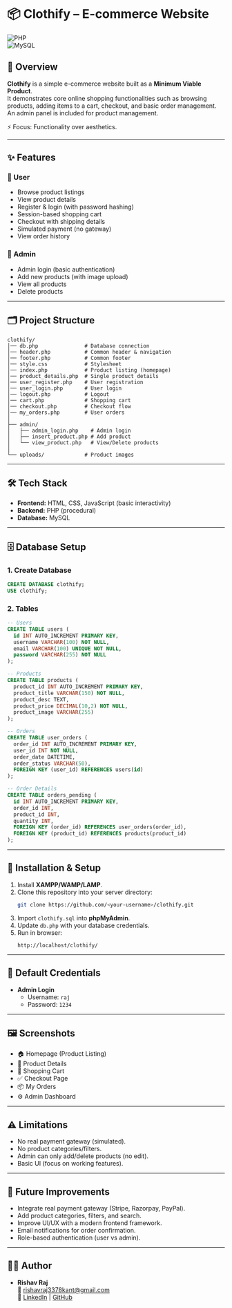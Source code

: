 # 📦 Clothify – E-commerce Website

![PHP](https://img.shields.io/badge/PHP-7.4+-blue?logo=php)  
![MySQL](https://img.shields.io/badge/MySQL-5.7+-yellow?logo=mysql)

## 📖 Overview
**Clothify** is a simple e-commerce website built as a **Minimum Viable Product**.  
It demonstrates core online shopping functionalities such as browsing products, adding items to a cart, checkout, and basic order management. An admin panel is included for product management.  

⚡ Focus: Functionality over aesthetics.  

---

## ✨ Features
### 🛒 User
- Browse product listings  
- View product details  
- Register & login (with password hashing)  
- Session-based shopping cart  
- Checkout with shipping details  
- Simulated payment (no gateway)  
- View order history  

### 🔑 Admin
- Admin login (basic authentication)  
- Add new products (with image upload)  
- View all products  
- Delete products  

---

## 🗂️ Project Structure
```
clothify/
│── db.php               # Database connection
│── header.php           # Common header & navigation
│── footer.php           # Common footer
│── style.css            # Stylesheet
│── index.php            # Product listing (homepage)
│── product_details.php  # Single product details
│── user_register.php    # User registration
│── user_login.php       # User login
│── logout.php           # Logout
│── cart.php             # Shopping cart
│── checkout.php         # Checkout flow
│── my_orders.php        # User orders
│
├── admin/
│   ├── admin_login.php    # Admin login
│   ├── insert_product.php # Add product
│   └── view_product.php   # View/Delete products
│
└── uploads/             # Product images
```

---

## 🛠️ Tech Stack
- **Frontend:** HTML, CSS, JavaScript (basic interactivity)  
- **Backend:** PHP (procedural)  
- **Database:** MySQL  

---

## 🗄️ Database Setup
### 1. Create Database
```sql
CREATE DATABASE clothify;
USE clothify;
```

### 2. Tables
```sql
-- Users
CREATE TABLE users (
  id INT AUTO_INCREMENT PRIMARY KEY,
  username VARCHAR(100) NOT NULL,
  email VARCHAR(100) UNIQUE NOT NULL,
  password VARCHAR(255) NOT NULL
);

-- Products
CREATE TABLE products (
  product_id INT AUTO_INCREMENT PRIMARY KEY,
  product_title VARCHAR(150) NOT NULL,
  product_desc TEXT,
  product_price DECIMAL(10,2) NOT NULL,
  product_image VARCHAR(255)
);

-- Orders
CREATE TABLE user_orders (
  order_id INT AUTO_INCREMENT PRIMARY KEY,
  user_id INT NOT NULL,
  order_date DATETIME,
  order_status VARCHAR(50),
  FOREIGN KEY (user_id) REFERENCES users(id)
);

-- Order Details
CREATE TABLE orders_pending (
  id INT AUTO_INCREMENT PRIMARY KEY,
  order_id INT,
  product_id INT,
  quantity INT,
  FOREIGN KEY (order_id) REFERENCES user_orders(order_id),
  FOREIGN KEY (product_id) REFERENCES products(product_id)
);
```

---

## 🚀 Installation & Setup
1. Install **XAMPP/WAMP/LAMP**.  
2. Clone this repository into your server directory:  
   ```bash
   git clone https://github.com/<your-username>/clothify.git
   ```
3. Import `clothify.sql` into **phpMyAdmin**.  
4. Update `db.php` with your database credentials.  
5. Run in browser:  
   ```
   http://localhost/clothify/
   ```

---

## 🔑 Default Credentials
- **Admin Login**  
  - Username: `raj`  
  - Password: `1234`  

---

## 🖼️ Screenshots
>   

- 🏠 Homepage (Product Listing)  
- 📄 Product Details  
- 🛒 Shopping Cart  
- ✅ Checkout Page  
- 📦 My Orders  
- ⚙️ Admin Dashboard  

---

## ⚠️ Limitations
- No real payment gateway (simulated).  
- No product categories/filters.  
- Admin can only add/delete products (no edit).  
- Basic UI (focus on working features).  

---

## 🚧 Future Improvements
- Integrate real payment gateway (Stripe, Razorpay, PayPal).  
- Add product categories, filters, and search.  
- Improve UI/UX with a modern frontend framework.  
- Email notifications for order confirmation.  
- Role-based authentication (user vs admin).  

---

## 👨‍💻 Author
- **Rishav Raj**  
📧 [rishavraj3378kant@gmail.com](mailto:rishavraj3378kant@gmail.com)  
🔗 [LinkedIn](https://www.linkedin.com/in/rishav-raj-713392315) | [GitHub](https://github.com/RishavrajK)  
